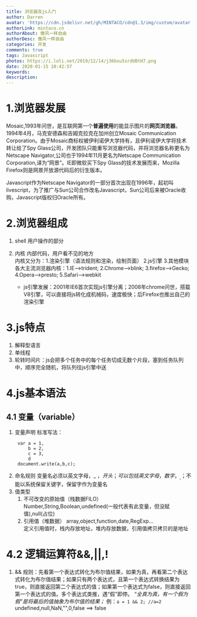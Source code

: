```yaml
---
title: 浏览器及js入门
author: Darren
avatar: 'https://cdn.jsdelivr.net/gh/MINTACO/cdn@1.3/img/custom/avatar.jpg'
authorLink: mintaco.cn
authorAbout: 像风一样自由
authorDesc: 像风一样自由
categories: 开发
comments: true
tags: Javascript
photos: https://i.loli.net/2019/12/14/j36bxu5srdUBtH7.png
date: 2020-01-15 10:42:57
keywords:
description:
---
```

# 1.浏览器发展
Mosaic,1993年问世，是互联网第一个**普遍使用**的能显示图片的**网页浏览器**。1994年4月，马克安德森和吉姆克拉克在加州创立Mosaic Communication Corporation。由于Mosaic商标权被伊利诺伊大学持有，且伊利诺伊大学将技术转让给了Spy Glass公司，开发团队只能重写浏览器代码，并将浏览器名称更名为Netscape Navigator,公司也于1994年11月更名为Netscape Communication Corporation,译为“网景”。IE即微软买下Spy Glass的技术发展而来，Mozilla Firefox则是网景开放源代码后的衍生版本。   

Javascript作为Netscape Navigator的一部分首次出现在1996年，起初叫livescript，为了推广与Sun公司合作改名Javascript，Sun公司后来被Oracle收购，Javascript版权归Oracle所有。

# 2.浏览器组成
1. shell
   用户操作的部分
2. 内核
   内部代码，用户看不见的地方   
   内核又分为：1.渲染引擎（语法规则和渲染，绘制页面） 2.js引擎 3.其他模块    
   各大主流浏览器内核：1.IE-->trident; 2.Chrome-->blink; 3.firefox-->Gecko; 4.Opera-->presto; 5.Safari-->webkit


   * js引擎发展：2001年IE6首次实现js引擎分离；2008年chrome问世，搭载V8引擎，可以直接将js转化成机械码，速度极快；后Firefox也推出自己的渲染引擎

# 3.js特点
1. 解释型语言
2. 单线程
3. 轮转时间片：js会把多个任务中的每个任务切成无数个片段，塞到任务队列中，顺序完全随机，将队列往js引擎中送

# 4.js基本语法
## 4.1 变量（variable）
1. 变量声明
   标准写法：
   ```
    var a = 1,
        b = 2,
        c = 3,
        d
    document.write(a,b,c); 
   ```
2. 命名规则
   变量名必须以英文字母，_ ，$开头；可以包括英文字母，数字，_ ,$；不能以系统保留关键字，保留字作为变量名
3. 值类型
   1. 不可改变的原始值（栈数据FILO）
        Number,String,Boolean,undefined(一般代表有此变量，但没赋值),null(占位)
   2. 引用值（堆数据）
        array,object,function,date,RegExp...   
        定义引用值时，栈内存放地址，堆内存放数据，引用值拷贝拷贝的是地址

# 4.2 逻辑运算符&&,||,!
1. &&
   规则：先看第一个表达式转化为布尔值结果，如果为真，再看第二个表达式转化为布尔值结果；如果只有两个表达式，且第一个表达式转换结果为true，则直接返回第二个表达式的值；如果第一个表达式为false，则直接返回第一个表达式的值。多个表达式类推，遇“假”即停。
   *“全真为真，有一个假为假”是将最后的值抽象为布尔值的结果；*
   例：`a = 1 && 2; //a=2`
   undefined,null,NaN,"",0,false ==> false